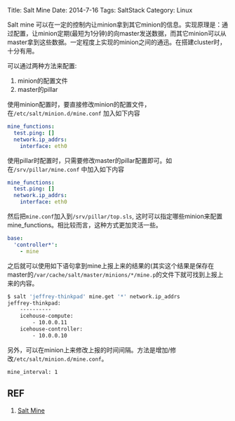 Title: Salt Mine
Date: 2014-7-16
Tags: SaltStack
Category: Linux

Salt mine 可以在一定的控制内让minion拿到其它minion的信息。实现原理是：通过配置，让minion定期(最短为1分钟)的向master发送数据，而其它minion可以从master拿到这些数据。一定程度上实现的minion之间的通迅。在搭建cluster时，十分有用。

可以通过两种方法来配置:

1. minion的配置文件
2. master的pillar

使用minion配置时，要直接修改minion的配置文件，在`/etc/salt/minion.d/mine.conf` 加入如下内容

```yaml
mine_functions:
  test.ping: []
  network.ip_addrs:
    interface: eth0
```

使用pillar时配置时，只需要修改master的pillar配置即可。如在`/srv/pillar/mine.conf` 中加入如下内容

```yaml
mine_functions:
  test.ping: []
  network.ip_addrs:
    interface: eth0
```
然后把`mine.conf`加入到`/srv/pillar/top.sls`, 这时可以指定哪些minion来配置mine_functions。相比较而言，这种方式更加灵活一些。
```yaml
base:
  'controller*':
    - mine
```

之后就可以使用如下语句拿到mine上报上来的结果的(其实这个结果是保存在master的`/var/cache/salt/master/minions/*/mine.p`的文件下就可找到上报上来的内容。

```sh
$ salt 'jeffrey-thinkpad' mine.get '*' network.ip_addrs
jeffrey-thinkpad:
    ----------
    icehouse-compute:
        - 10.0.0.11
    icehouse-controller:
        - 10.0.0.10
```

另外，可以在minion上来修改上报的时间间隔。方法是增加/修改`/etc/salt/minion.d/mine.conf`。
```
mine_interval: 1
```


## REF
1. [Salt Mine](http://docs.saltstack.com/en/latest/topics/mine/)
